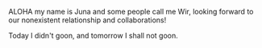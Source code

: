 ALOHA my name is Juna and some people call me Wir, looking forward to our nonexistent relationship and collaborations!

Today I didn't goon, and tomorrow I shall not goon.
